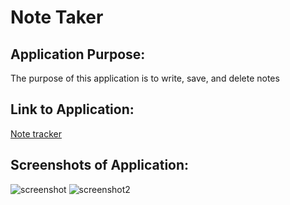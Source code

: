 # Note Taker

## Application Purpose:
The purpose of this application is to write, save, and delete notes

## Link to Application:
[Note tracker](https://note-taker-ss.herokuapp.com/)

## Screenshots of Application:
![screenshot](/Develop/public/assets/images/ss1)
![screenshot2](/Develop/public/assets/images/ss2)